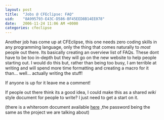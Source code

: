 ```yaml
---
layout: post
title:  "Jobs @ CFEclipse: FAQ"
uid:	"8A995793-E43C-D586-BF45EED8B14EE078"
date:   2006-11-24 11:06 AM +0000
categories: cfeclipse
---
```

Another job has come up at CFEclipse, this one needs zero coding skills in any programming language, only the thing that comes naturally to *most* people out there. Its basically creating an overview list of FAQs. These dont have to be too in-depth but they will go on the new website to help people starting out. I would do this but, rather than being too busy, I am terrible at writing and will spend more time formatting and creating a macro for it than... well... actually writing the stuff!

If anyone is up for it leave me a comment!

If people out there think its a good idea, I could make this as a shared *wiki* style document for people to write? I just need to get a start on it.

(there is a whiteroom document available <a href="http://writeboard.com/3bf8cfebcbc36da30">here</a> ,the password being the same as the project we are talking about)